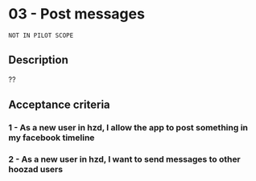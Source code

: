 # 03 - Post messages

```
NOT IN PILOT SCOPE
```

## Description
??

## Acceptance criteria

### 1 - As a new user in hzd, I allow the app to post something in my facebook timeline  

### 2 - As a new user in hzd, I want to send messages to other hoozad users  
